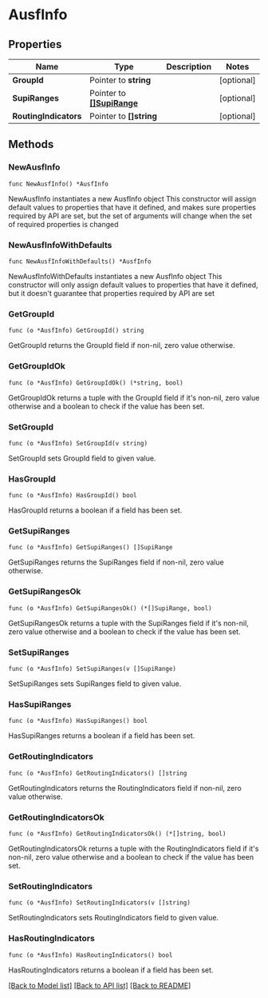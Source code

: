 # AusfInfo

## Properties

Name | Type | Description | Notes
------------ | ------------- | ------------- | -------------
**GroupId** | Pointer to **string** |  | [optional] 
**SupiRanges** | Pointer to [**[]SupiRange**](SupiRange.md) |  | [optional] 
**RoutingIndicators** | Pointer to **[]string** |  | [optional] 

## Methods

### NewAusfInfo

`func NewAusfInfo() *AusfInfo`

NewAusfInfo instantiates a new AusfInfo object
This constructor will assign default values to properties that have it defined,
and makes sure properties required by API are set, but the set of arguments
will change when the set of required properties is changed

### NewAusfInfoWithDefaults

`func NewAusfInfoWithDefaults() *AusfInfo`

NewAusfInfoWithDefaults instantiates a new AusfInfo object
This constructor will only assign default values to properties that have it defined,
but it doesn't guarantee that properties required by API are set

### GetGroupId

`func (o *AusfInfo) GetGroupId() string`

GetGroupId returns the GroupId field if non-nil, zero value otherwise.

### GetGroupIdOk

`func (o *AusfInfo) GetGroupIdOk() (*string, bool)`

GetGroupIdOk returns a tuple with the GroupId field if it's non-nil, zero value otherwise
and a boolean to check if the value has been set.

### SetGroupId

`func (o *AusfInfo) SetGroupId(v string)`

SetGroupId sets GroupId field to given value.

### HasGroupId

`func (o *AusfInfo) HasGroupId() bool`

HasGroupId returns a boolean if a field has been set.

### GetSupiRanges

`func (o *AusfInfo) GetSupiRanges() []SupiRange`

GetSupiRanges returns the SupiRanges field if non-nil, zero value otherwise.

### GetSupiRangesOk

`func (o *AusfInfo) GetSupiRangesOk() (*[]SupiRange, bool)`

GetSupiRangesOk returns a tuple with the SupiRanges field if it's non-nil, zero value otherwise
and a boolean to check if the value has been set.

### SetSupiRanges

`func (o *AusfInfo) SetSupiRanges(v []SupiRange)`

SetSupiRanges sets SupiRanges field to given value.

### HasSupiRanges

`func (o *AusfInfo) HasSupiRanges() bool`

HasSupiRanges returns a boolean if a field has been set.

### GetRoutingIndicators

`func (o *AusfInfo) GetRoutingIndicators() []string`

GetRoutingIndicators returns the RoutingIndicators field if non-nil, zero value otherwise.

### GetRoutingIndicatorsOk

`func (o *AusfInfo) GetRoutingIndicatorsOk() (*[]string, bool)`

GetRoutingIndicatorsOk returns a tuple with the RoutingIndicators field if it's non-nil, zero value otherwise
and a boolean to check if the value has been set.

### SetRoutingIndicators

`func (o *AusfInfo) SetRoutingIndicators(v []string)`

SetRoutingIndicators sets RoutingIndicators field to given value.

### HasRoutingIndicators

`func (o *AusfInfo) HasRoutingIndicators() bool`

HasRoutingIndicators returns a boolean if a field has been set.


[[Back to Model list]](../README.md#documentation-for-models) [[Back to API list]](../README.md#documentation-for-api-endpoints) [[Back to README]](../README.md)



